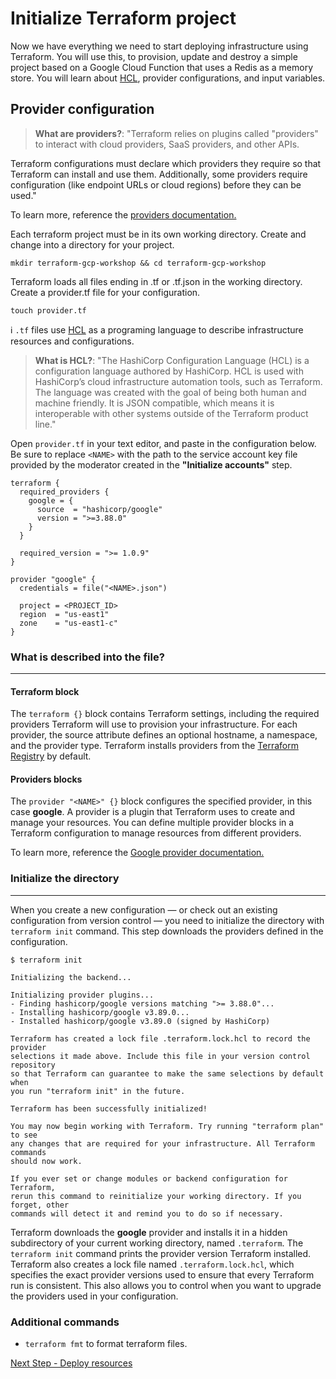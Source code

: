 # Initialize Terraform project

Now we have everything we need to start deploying infrastructure using Terraform. You will use this, to provision, update and destroy a simple project based on a Google Cloud Function that uses a Redis as a memory store. You will learn about [HCL](https://github.com/hashicorp/hcl), provider configurations, and input variables.

## Provider configuration

> **What are providers?**: "Terraform relies on plugins called "providers" to interact with cloud providers, SaaS providers, and other APIs.

Terraform configurations must declare which providers they require so that Terraform can install and use them. Additionally, some providers require configuration (like endpoint URLs or cloud regions) before they can be used."

To learn more, reference the [providers documentation.](https://www.terraform.io/docs/language/providers/index.html)

Each terraform project must be in its own working directory. Create and change into a directory for your project.

```shell
mkdir terraform-gcp-workshop && cd terraform-gcp-workshop
```

Terraform loads all files ending in .tf or .tf.json in the working directory. Create a provider.tf file for your configuration.

```shell
touch provider.tf
```

ℹ️  `.tf` files use [HCL](https://github.com/hashicorp/hcl) as a programing language to describe infrastructure resources and configurations.

> **What is HCL?**: "The HashiCorp Configuration Language (HCL) is a configuration language authored by HashiCorp. HCL is used with HashiCorp’s cloud infrastructure automation tools, such as Terraform. The language was created with the goal of being both human and machine friendly. It is JSON compatible, which means it is interoperable with other systems outside of the Terraform product line."

Open `provider.tf` in your text editor, and paste in the configuration below. Be sure to replace `<NAME>` with the path to the service account key file provided by the moderator created in the **"Initialize accounts"** step.

```hcl
terraform {
  required_providers {
    google = {
      source  = "hashicorp/google"
      version = ">=3.88.0"
    }
  }

  required_version = ">= 1.0.9"
}

provider "google" {
  credentials = file("<NAME>.json")

  project = <PROJECT_ID>
  region  = "us-east1"
  zone    = "us-east1-c"
}
```

### What is described into the file?

---

#### Terraform block

The `terraform {}` block contains Terraform settings, including the required providers Terraform will use to provision your infrastructure. For each provider, the source attribute defines an optional hostname, a namespace, and the provider type. Terraform installs providers from the [Terraform Registry](https://registry.terraform.io/) by default.

#### Providers blocks

The `provider "<NAME>" {}` block configures the specified provider, in this case **google**. A provider is a plugin that Terraform uses to create and manage your resources. You can define multiple provider blocks in a Terraform configuration to manage resources from different providers.

To learn more, reference the [Google provider documentation.](https://registry.terraform.io/providers/hashicorp/google/latest/docs)

### Initialize the directory

---

When you create a new configuration — or check out an existing configuration from version control — you need to initialize the directory with `terraform init` command. This step downloads the providers defined in the configuration.

```shell
$ terraform init

Initializing the backend...

Initializing provider plugins...
- Finding hashicorp/google versions matching ">= 3.88.0"...
- Installing hashicorp/google v3.89.0...
- Installed hashicorp/google v3.89.0 (signed by HashiCorp)

Terraform has created a lock file .terraform.lock.hcl to record the provider
selections it made above. Include this file in your version control repository
so that Terraform can guarantee to make the same selections by default when
you run "terraform init" in the future.

Terraform has been successfully initialized!

You may now begin working with Terraform. Try running "terraform plan" to see
any changes that are required for your infrastructure. All Terraform commands
should now work.

If you ever set or change modules or backend configuration for Terraform,
rerun this command to reinitialize your working directory. If you forget, other
commands will detect it and remind you to do so if necessary.
```

Terraform downloads the **google** provider and installs it in a hidden subdirectory of your current working directory, named `.terraform`. The `terraform init` command prints the provider version Terraform installed. Terraform also creates a lock file named `.terraform.lock.hcl`, which specifies the exact provider versions used to ensure that every Terraform run is consistent. This also allows you to control when you want to upgrade the providers used in your configuration.

### Additional commands

- `terraform fmt` to format terraform files.

[Next Step - Deploy resources](./2-deploy-resources.md)